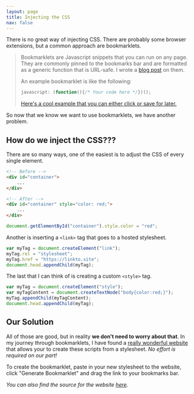 ```yaml
---
layout: page
title: Injecting the CSS
nav: false
---
```


There is no great way of injecting CSS. There are probably some browser extensions, but a common approach are bookmarklets.

> Bookmarklets are Javascript snippets that you can run on any page. They are commonly pinned to the bookmarks bar and are formatted as a generic function that is URL-safe. I wrote a [blog post](https://bd103.github.io/2021/09/27/bookmarklets.html) on them.
>
> An example bookmarklet is like the following:
>
> ```js
> javascript: (function(){/* Your code here */})();
> ```
>
> <a href="javascript:(function(){document.body.style.background = 'pink';})();">Here's a cool example that you can either click or save for later.</a>

So now that we know we want to use bookmarklets, we have another problem.

## How do we inject the CSS???

There are so many ways, one of the easiest is to adjust the CSS of every single element.

```html
<!-- Before -->
<div id="container">
    ...
</div>

<!-- After -->
<div id="container" style="color: red;">
    ...
</div>
```

```js
document.getElementById("container").style.color = "red";
```

Another is inserting a `<link>` tag that goes to a hosted stylesheet.

```js
var myTag = document.createElement("link");
myTag.rel = "stylesheet";
myTag.href = "https://linkto.site";
document.head.appendChild(myTag);
```

The last that I can think of is creating a custom `<style>` tag.

```js
var myTag = document.createElement("style");
var myTagContent = document.createTextNode("body{color:red;}");
myTag.appendChild(myTagContent);
document.head.appendChild(myTag);
```

## Our Solution

All of those are good, but in reality **we don't need to worry about that**. In my journey through bookmarklets, I have found a [really wonderful website](https://mcdlr.com/css-inject/) that allows your to create these scripts from a stylesheet. *No effort is required on our part!*

To create the bookmarklet, paste in your new stylesheet to the website, click "Generate Bookmarklet" and drag the link to your bookmarks bar.

*You can also find the source for the website [here](https://github.com/DrummerHead/CSS-inject).*
